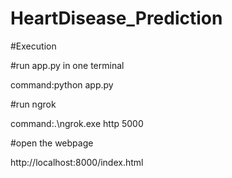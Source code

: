 # HeartDisease_Prediction

#Execution 

#run app.py in one terminal

command:python app.py

#run ngrok

command:.\ngrok.exe http 5000

#open the webpage

http://localhost:8000/index.html

